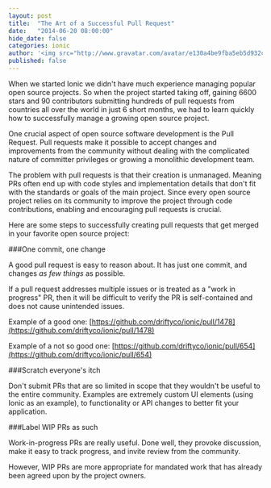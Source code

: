 ```yaml
---
layout: post
title:  "The Art of a Successful Pull Request"
date:   "2014-06-20 08:00:00"
hide_date: false
categories: ionic
author: '<img src="http://www.gravatar.com/avatar/e130a4be9fba5eb5d932c813fbe3a58d?s=48&amp;d=mm" class="author-icon"><a href="http://twitter.com/maxlynch" target="_blank">@maxlynch</a>'
published: false
---
```


When we started Ionic we didn't have much experience managing popular open source projects. So when the project started taking off, gaining 6600 stars and 90 contributors submitting hundreds of pull requests from countries all over the world in just 6 short months, we had to learn quickly how to successfully manage a growing open source project.

<!--
One huge innovation in open source in the last several years has been the Pull Request. The idea behind a Pull Request is that an open source project can accept changes and improvements from anyone all over the world, without managing the complexities of contributor access and forming monolithic development teams.

To create a pull request on GitHub, for example, a developer just has to "fork" the code, make their changes, and submit the Pull Request back to the official repository, essentially requesting that we "pull" in their changes into the official repo.
-->

One crucial aspect of open source software development is the Pull Request. Pull requests make it possible to accept changes and improvements from the community without dealing with the complicated nature of committer privileges or growing a monolithic development team.

The problem with pull requests is that their creation is unmanaged. Meaning PRs often end up with code styles and implementation details that don't fit with the standards or goals of the main project. Since every open source project relies on its community to improve the project through code contributions, enabling and encouraging pull requests is crucial.

<!-- more -->

Here are some steps to successfully creating pull requests that get merged in your favorite open source project:

###One commit, one change

A good pull request is easy to reason about. It has just one commit, and changes *as few things* as possible.

If a pull request addresses multiple issues or is treated as a "work in progress" PR, then it will be difficult to verify the PR is self-contained and does not cause unintended issues.

Example of a good one: [https://github.com/driftyco/ionic/pull/1478](https://github.com/driftyco/ionic/pull/1478)

Example of a not so good one:  [https://github.com/driftyco/ionic/pull/654](https://github.com/driftyco/ionic/pull/654)

###Scratch everyone's itch

Don't submit PRs that are so limited in scope that they wouldn't be useful to the entire community. Examples are extremely custom UI elements (using Ionic as an example), to functionality or API changes to better fit your application.

###Label WIP PRs as such

Work-in-progress PRs are really useful. Done well, they provoke discussion, make it easy to track progress, and invite review from the community.

However, WIP PRs are more appropriate for mandated work that has already been agreed upon by the project owners. 
